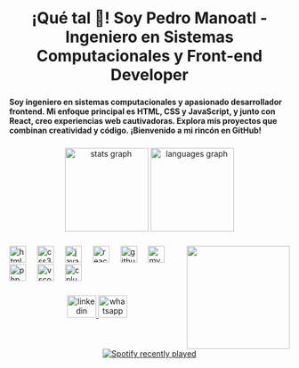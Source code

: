 <h1 align="center">¡Qué tal 👋! Soy Pedro Manoatl - Ingeniero en Sistemas Computacionales y Front-end Developer</h1>

###

<h4 align="left">Soy ingeniero en sistemas computacionales y apasionado desarrollador frontend. Mi enfoque principal es HTML, CSS y JavaScript, y junto con React, creo experiencias web cautivadoras. Explora mis proyectos que combinan creatividad y código. ¡Bienvenido a mi rincón en GitHub!</h4>

###

<div align="center">
  <img src="https://github-readme-stats.vercel.app/api?username=PedroMM64&hide_title=false&hide_rank=false&show_icons=true&include_all_commits=true&count_private=true&disable_animations=false&theme=aura_dark&locale=es&hide_border=false&custom_title=Mis%20stats%20dentro%20de%20Github" height="150" alt="stats graph"  />
  <img src="https://github-readme-stats.vercel.app/api/top-langs?username=PedroMM64&locale=en&hide_title=false&layout=compact&card_width=320&langs_count=6&theme=chartreuse-dark&hide_border=false&custom_title=Lenguajes%20m%C3%A1s%20usados" height="150" alt="languages graph"  />
</div>

###

<img align="right" height="185" src="https://media.giphy.com/media/Vh1KrUr6Tvl1RFYYk6/giphy.gif"  />

###

<div align="left">
  <img src="https://cdn.jsdelivr.net/gh/devicons/devicon/icons/html5/html5-original.svg" height="30" alt="html5 logo"  />
  <img width="12" />
  <img src="https://cdn.jsdelivr.net/gh/devicons/devicon/icons/css3/css3-original.svg" height="30" alt="css3 logo"  />
  <img width="12" />
  <img src="https://cdn.jsdelivr.net/gh/devicons/devicon/icons/javascript/javascript-original.svg" height="30" alt="javascript logo"  />
  <img width="12" />
  <img src="https://cdn.jsdelivr.net/gh/devicons/devicon/icons/react/react-original.svg" height="30" alt="react logo"  />
  <img width="12" />
  <img src="https://cdn.jsdelivr.net/gh/devicons/devicon/icons/github/github-original.svg" height="30" alt="github logo"  />
  <img width="12" />
  <img src="https://cdn.jsdelivr.net/gh/devicons/devicon/icons/mysql/mysql-original.svg" height="30" alt="mysql logo"  />
  <img width="12" />
  <img src="https://cdn.jsdelivr.net/gh/devicons/devicon/icons/php/php-original.svg" height="30" alt="php logo"  />
  <img width="12" />
  <img src="https://cdn.jsdelivr.net/gh/devicons/devicon/icons/vscode/vscode-original.svg" height="30" alt="vscode logo"  />
  <img width="12" />
  <img src="https://cdn.jsdelivr.net/gh/devicons/devicon/icons/cplusplus/cplusplus-original.svg" height="30" alt="cplusplus logo"  />
</div>

###

<div align="center">
  <a href="https://www.linkedin.com/in/pedro-manoatl/" target="_blank">
    <img src="https://raw.githubusercontent.com/maurodesouza/profile-readme-generator/master/src/assets/icons/social/linkedin/default.svg" width="52" height="40" alt="linkedin logo"  />
  </a>
  <a href="https://wa.me/525553325666?text=Whatsapp de Pedro, vamos a conocernos y puedes contarme sobre tu nuevo proyecto. O simplemente charlemos (◕‿◕)☆" target="_blank">
    <img src="https://raw.githubusercontent.com/maurodesouza/profile-readme-generator/master/src/assets/icons/social/whatsapp/default.svg" width="52" height="40" alt="whatsapp logo"  />
  </a>
</div>

###

<br clear="both">

<div align="center">
  <a href="https://open.spotify.com/user/22os3czkfzetcensaijanafna">
    <img src="https://spotify-recently-played-readme.vercel.app/api?user=22os3czkfzetcensaijanafna&count=5" alt="Spotify recently played"  />
  </a>
</div>

###
